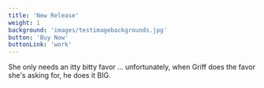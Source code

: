```yaml
---
title: 'New Release'
weight: 1
background: 'images/testimagebackgrounds.jpg'
button: 'Buy Now'
buttonLink: 'work'
---
```


She only needs an itty bitty favor ... unfortunately, when Griff does the favor she's asking for, he does it BIG. 